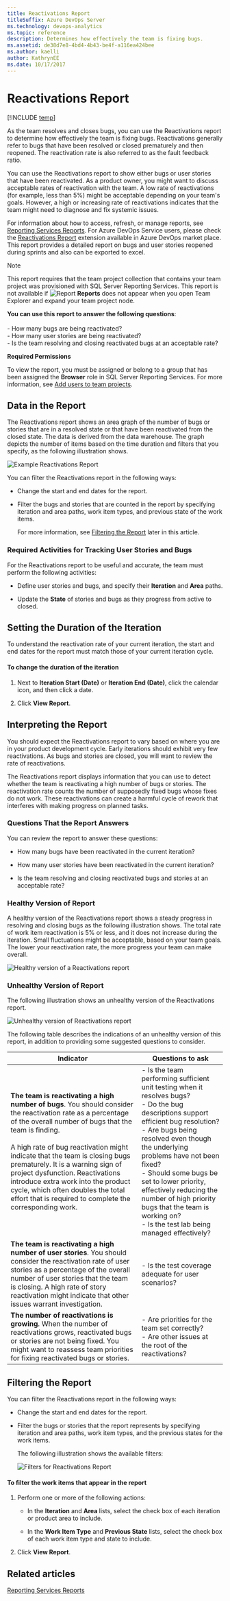 ```yaml
---
title: Reactivations Report
titleSuffix: Azure DevOps Server 
ms.technology: devops-analytics
ms.topic: reference
description: Determines how effectively the team is fixing bugs.
ms.assetid: de38d7e8-4bd4-4b43-be4f-a116ea424bee
ms.author: kaelli
author: KathrynEE
ms.date: 10/17/2017
---
```



# Reactivations Report
[!INCLUDE [temp](../includes/tfs-report-platform-version.md)]

As the team resolves and closes bugs, you can use the Reactivations report to determine how effectively the team is fixing bugs. Reactivations generally refer to bugs that have been resolved or closed prematurely and then reopened. The reactivation rate is also referred to as the fault feedback ratio.  
  
 You can use the Reactivations report to show either bugs or user stories that have been reactivated. As a product owner, you might want to discuss acceptable rates of reactivation with the team. A low rate of reactivations (for example, less than 5%) might be acceptable depending on your team's goals. However, a high or increasing rate of reactivations indicates that the team might need to diagnose and fix systemic issues.  
  
 For information about how to access, refresh, or manage reports, see [Reporting Services Reports](reporting-services-reports.md).  For Azure DevOps Service users, please check the [Reactivations Report](https://marketplace.visualstudio.com/items?itemName=EnterpriseServicesDevOpsTeam.ServicesBugReactivationReport&ssr=false#overview) extension available in Azure DevOps market place. This report provides a detailed report on bugs and user stories reopened during sprints and also can be exported to excel.
  
> [!NOTE]
>  This report requires that the team project collection that contains your team project was provisioned with SQL Server Reporting Services. This report is not available if ![Report](media/icon_reportte.png "Icon_reportTE") **Reports** does not appear when you open Team Explorer and expand your team project node.  
  

**You can use this report to answer the following questions**:<br /><br /> -   How many bugs are being reactivated?<br />-   How many user stories are being reactivated?<br />-   Is the team resolving and closing reactivated bugs at an acceptable rate?
  
 **Required Permissions**  
  
 To view the report, you must be assigned or belong to a group that has been assigned the **Browser** role in SQL Server Reporting Services. For more information, see [Add users to team projects](../admin/grant-permissions-to-reports.md).  
  
##  <a name="Data"></a> Data in the Report  
 The Reactivations report shows an area graph of the number of bugs or stories that are in a resolved state or that have been reactivated from the closed state. The data is derived from the data warehouse. The graph depicts the number of items based on the time duration and filters that you specify, as the following illustration shows.  
  
 ![Example Reactivations Report](media/procguid_reportsbugsreactivations.png "ProcGuid_ReportsBugsReactivations")  
  
 You can filter the Reactivations report in the following ways:  
  
- Change the start and end dates for the report.  
  
- Filter the bugs and stories that are counted in the report by specifying iteration and area paths, work item types, and previous state of the work items.  
  
  For more information, see [Filtering the Report](#Changing) later in this article.  
  
### Required Activities for Tracking User Stories and Bugs  
 For the Reactivations report to be useful and accurate, the team must perform the following activities:  
  
-   Define user stories and bugs, and specify their **Iteration** and **Area** paths.  
  
-   Update the **State** of stories and bugs as they progress from active to closed.  
  
##  <a name="Duration"></a> Setting the Duration of the Iteration  
 To understand the reactivation rate of your current iteration, the start and end dates for the report must match those of your current iteration cycle.  
  
#### To change the duration of the iteration  
  
1.  Next to **Iteration Start (Date)** or **Iteration End (Date)**, click the calendar icon, and then click a date.  
  
2.  Click **View Report**.  
  
##  <a name="Interpreting"></a> Interpreting the Report  
 You should expect the Reactivations report to vary based on where you are in your product development cycle. Early iterations should exhibit very few reactivations. As bugs and stories are closed, you will want to review the rate of reactivations.  
  
 The Reactivations report displays information that you can use to detect whether the team is reactivating a high number of bugs or stories. The reactivation rate counts the number of supposedly fixed bugs whose fixes do not work. These reactivations can create a harmful cycle of rework that interferes with making progress on planned tasks.  
  
### Questions That the Report Answers  
 You can review the report to answer these questions:  
  
-   How many bugs have been reactivated in the current iteration?  
  
-   How many user stories have been reactivated in the current iteration?  
  
-   Is the team resolving and closing reactivated bugs and stories at an acceptable rate?  
  
### Healthy Version of Report  
 A healthy version of the Reactivations report shows a steady progress in resolving and closing bugs as the following illustration shows. The total rate of work item reactivation is 5% or less, and it does not increase during the iteration. Small fluctuations might be acceptable, based on your team goals. The lower your reactivation rate, the more progress your team can make overall.  
  
 ![Healthy version of a Reactivations report](media/procguid_bugs_reactivationshealthy.png "ProcGuid_Bugs_ReactivationsHealthy")  
  
### Unhealthy Version of Report  
 The following illustration shows an unhealthy version of the Reactivations report.  
  
 ![Unhealthy version of Reactivations report](media/procguid_reactivationsunhealthy.png "ProcGuid_ReactivationsUnhealthy")  
  
 The following table describes the indications of an unhealthy version of this report, in addition to providing some suggested questions to consider.  
  
|Indicator|Questions to ask|  
|---------------|----------------------|  
|**The team is reactivating a high number of bugs**. You should consider the reactivation rate as a percentage of the overall number of bugs that the team is finding.<br /><br /> A high rate of bug reactivation might indicate that the team is closing bugs prematurely. It is a warning sign of project dysfunction. Reactivations introduce extra work into the product cycle, which often doubles the total effort that is required to complete the corresponding work.|-   Is the team performing sufficient unit testing when it resolves bugs?<br />-   Do the bug descriptions support efficient bug resolution?<br />-   Are bugs being resolved even though the underlying problems have not been fixed?<br />-   Should some bugs be set to lower priority, effectively reducing the number of high priority bugs that the team is working on?<br />-   Is the test lab being managed effectively?|  
|**The team is reactivating a high number of user stories**. You should consider the reactivation rate of user stories as a percentage of the overall number of user stories that the team is closing. A high rate of story reactivation might indicate that other issues warrant investigation.|-   Is the test coverage adequate for user scenarios?|  
|**The number of reactivations is growing**. When the number of reactivations grows, reactivated bugs or stories are not being fixed. You might want to reassess team priorities for fixing reactivated bugs or stories.|-   Are priorities for the team set correctly?<br />-   Are other issues at the root of the reactivations?|  
  
##  <a name="Changing"></a> Filtering the Report  
 You can filter the Reactivations report in the following ways:  
  
- Change the start and end dates for the report.  
  
- Filter the bugs or stories that the report represents by specifying iteration and area paths, work item types, and the previous states for the work items.  
  
  The following illustration shows the available filters:  
  
  ![Filters for Reactivations Report](media/procguide_bugsreactivationsfilters.png "ProcGuide_BugsReactivationsFilters")  
  
#### To filter the work items that appear in the report  
  
1.  Perform one or more of the following actions:  
  
    -   In the **Iteration** and **Area** lists, select the check box of each iteration or product area to include.  
  
    -   In the **Work Item Type** and **Previous State** lists, select the check box of each work item type and state to include.  
  
2.  Click **View Report**.  
  
## Related articles  
 [Reporting Services Reports](reporting-services-reports.md)
